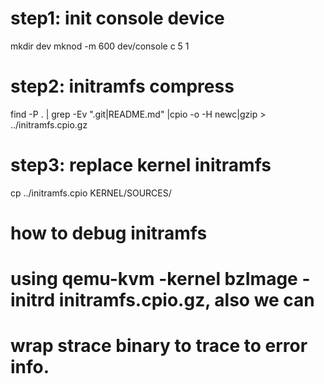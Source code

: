 # step1: init console device
mkdir dev
mknod -m 600 dev/console c 5 1

# step2: initramfs compress
find -P . | grep -Ev ".git|README.md" |cpio -o -H newc|gzip > ../initramfs.cpio.gz

# step3: replace kernel initramfs
cp ../initramfs.cpio KERNEL/SOURCES/

# how to debug initramfs

# using qemu-kvm -kernel bzImage -initrd initramfs.cpio.gz, also we can
# wrap strace binary to trace to error info.
